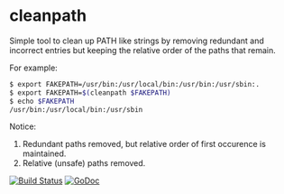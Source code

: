 # cleanpath

Simple tool to clean up PATH like strings by removing redundant and
incorrect entries but keeping the relative order of the paths that
remain.

For example:

```sh
$ export FAKEPATH=/usr/bin:/usr/local/bin:/usr/bin:/usr/sbin:.
$ export FAKEPATH=$(cleanpath $FAKEPATH)
$ echo $FAKEPATH
/usr/bin:/usr/local/bin:/usr/sbin
```

Notice:
1) Redundant paths removed, but relative order of first occurence is maintained.
2) Relative (unsafe) paths removed.


[![Build Status](https://travis-ci.org/johnweldon/cleanpath.svg)](https://travis-ci.org/johnweldon/cleanpath)
[![GoDoc](https://godoc.org/github.com/johnweldon/cleanpath?status.svg)](https://godoc.org/github.com/johnweldon/cleanpath)
